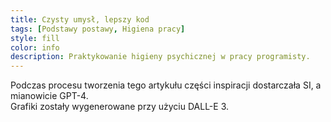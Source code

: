 ```yaml
---
title: Czysty umysł, lepszy kod
tags: [Podstawy postawy, Higiena pracy]
style: fill
color: info 
description: Praktykowanie higieny psychicznej w pracy programisty.
---
```



Podczas procesu tworzenia tego artykułu części inspiracji dostarczała SI, a mianowicie GPT-4. <br>
Grafiki zostały wygenerowane przy użyciu DALL-E 3.